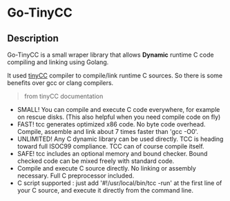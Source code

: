 # Go-TinyCC

## Description

Go-TinyCC is a small wraper library that allows **Dynamic** runtime C code compiling and linking using Golang.

It used [tinyCC](https://bellard.org/tcc/) compiler to compile/link runtime C sources. 
So there is some benefits over gcc or clang compilers. 
> from tinyCC documentation

- SMALL! You can compile and execute C code everywhere, for example on
  rescue disks. (This also helpful when you need compile code on fly) 
- FAST! tcc generates optimized x86 code. No byte code
  overhead. Compile, assemble and link about 7 times faster than 'gcc
  -O0'.
- UNLIMITED! Any C dynamic library can be used directly. TCC is
  heading toward full ISOC99 compliance. TCC can of course compile
  itself.  
- SAFE! tcc includes an optional memory and bound checker. Bound
  checked code can be mixed freely with standard code.
- Compile and execute C source directly. No linking or assembly
  necessary. Full C preprocessor included.
- C script supported : just add '#!/usr/local/bin/tcc -run' at the first
  line of your C source, and execute it directly from the command
  line.

